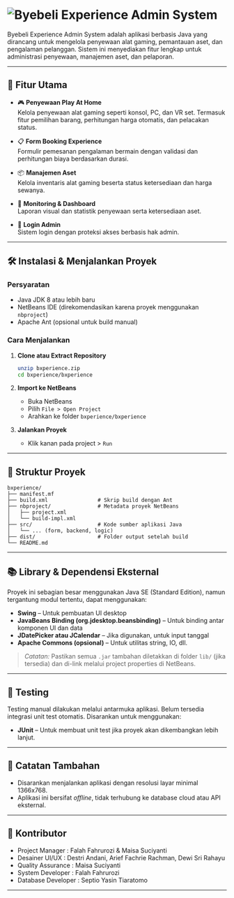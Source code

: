 # ![Byebeli Experience Admin System](https://yourdomain.com/logo.png)

Byebeli Experience Admin System adalah aplikasi berbasis Java yang dirancang untuk mengelola penyewaan alat gaming, pemantauan aset, dan pengalaman pelanggan. Sistem ini menyediakan fitur lengkap untuk administrasi penyewaan, manajemen aset, dan pelaporan.

---

## 🧩 Fitur Utama

- 🎮 **Penyewaan Play At Home**  
  Kelola penyewaan alat gaming seperti konsol, PC, dan VR set. Termasuk fitur pemilihan barang, perhitungan harga otomatis, dan pelacakan status.

- 📋 **Form Booking Experience**  
  Formulir pemesanan pengalaman bermain dengan validasi dan perhitungan biaya berdasarkan durasi.

- 📦 **Manajemen Aset**  
  Kelola inventaris alat gaming beserta status ketersediaan dan harga sewanya.

- 🧠 **Monitoring & Dashboard**  
  Laporan visual dan statistik penyewaan serta ketersediaan aset.

- 🔐 **Login Admin**  
  Sistem login dengan proteksi akses berbasis hak admin.

---

## 🛠️ Instalasi & Menjalankan Proyek

### Persyaratan

- Java JDK 8 atau lebih baru
- NetBeans IDE (direkomendasikan karena proyek menggunakan `nbproject`)
- Apache Ant (opsional untuk build manual)

### Cara Menjalankan

1. **Clone atau Extract Repository**
   ```bash
   unzip bxperience.zip
   cd bxperience/bxperience
   ```

2. **Import ke NetBeans**
   - Buka NetBeans
   - Pilih `File > Open Project`
   - Arahkan ke folder `bxperience/bxperience`

3. **Jalankan Proyek**
   - Klik kanan pada project > `Run`

---

## 📁 Struktur Proyek

```
bxperience/
├── manifest.mf
├── build.xml                # Skrip build dengan Ant
├── nbproject/               # Metadata proyek NetBeans
│   ├── project.xml
│   └── build-impl.xml
├── src/                     # Kode sumber aplikasi Java
│   └── ... (form, backend, logic)
├── dist/                    # Folder output setelah build
└── README.md
```

---

## 📚 Library & Dependensi Eksternal

Proyek ini sebagian besar menggunakan Java SE (Standard Edition), namun tergantung modul tertentu, dapat menggunakan:

- **Swing** – Untuk pembuatan UI desktop
- **JavaBeans Binding (org.jdesktop.beansbinding)** – Untuk binding antar komponen UI dan data
- **JDatePicker atau JCalendar** – Jika digunakan, untuk input tanggal
- **Apache Commons (opsional)** – Untuk utilitas string, IO, dll.

> *Catatan:* Pastikan semua `.jar` tambahan diletakkan di folder `lib/` (jika tersedia) dan di-link melalui project properties di NetBeans.

---

## 🧪 Testing

Testing manual dilakukan melalui antarmuka aplikasi. Belum tersedia integrasi unit test otomatis. Disarankan untuk menggunakan:

- **JUnit** – Untuk membuat unit test jika proyek akan dikembangkan lebih lanjut.

---

## 📌 Catatan Tambahan

- Disarankan menjalankan aplikasi dengan resolusi layar minimal 1366x768.
- Aplikasi ini bersifat *offline*, tidak terhubung ke database cloud atau API eksternal.

---

## 👥 Kontributor

- Project Manager    : Falah Fahrurozi & Maisa Suciyanti
- Desainer UI/UX     : Destri Andani, Arief Fachrie Rachman, Dewi Sri Rahayu
- Quality Assurance  : Maisa Suciyanti
- System Developer   : Falah Fahrurozi
- Database Developer : Septio Yasin Tiaratomo

---
